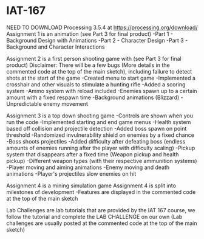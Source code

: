 # IAT-167
NEED TO DOWNLOAD Processing 3.5.4 at https://processing.org/download/
Assignment 1 is an animation (see Part 3 for final product)
-Part 1 - Background Design with Animations
-Part 2 - Character Design
-Part 3 - Background and Character Interactions

Assignment 2 is a first person shooting game with (see Part 3 for final product)
Disclaimer: There will be a few bugs (More details in the commented code at the top of the main sketch), including failure to detect shots at the start of the game
-Created menu to start game
-Implemented a crosshair and other visuals to stimulate a hunting rifle
-Added a scoring system
-Ammo system with reload included
-Enemies spawn up to a certain amount with a fixed respawn time
-Background animations (Blizzard)
-Unpredictable enemy movement

Assignment 3 is a top down shooting game 
-Controls are shown when you run the code
-Implemented starting and end game menus
-Health system based off collision and projectile detection
-Added boss spawn on point threshold
-Randomized invulnerability shield on enemies by a fixed chance
-Boss shoots projectiles
-Added difficulty after defeating boss (endless amounts of enemies running after the player with difficulty scaling)
-Pickup system that disappears after a fixed time (Weapon pickup and health pickup)
-Different weapon types (with their respective ammunition systems)
-Player moving and aiming animations
-Enemy moving and death animations
-Player's projectiles slow enemies on hit

Assignment 4 is a mining simulation game
Assignment 4 is split into milestones of development
-Features are displayed in the commented code at the top of the main sketch

Lab Challenges are lab tutorials that are provided by the IAT 167 course, we follow the tutorial and complete the LAB CHALLENGE on our own (Lab challenges are usually posted at the commented code at the top of the main sketch)
